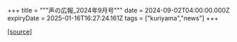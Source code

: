 +++
title = """声の広報_2024年9月号"""
date = 2024-09-02T04:00:00.000Z
expiryDate = 2025-01-16T16:27:24.161Z
tags = ["kuriyama","news"]
+++


[[source]](https://www.town.kuriyama.hokkaido.jp/site/koho/28728.html)
